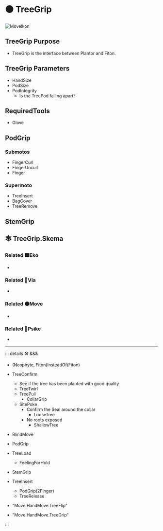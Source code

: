 # 🟠 <move>TreeGrip</move>

![MoveIkon](/Move/Move_Ikon.png)

## TreeGrip Purpose

- TreeGrip is the interface between Plantor and Fiton.

## TreeGrip Parameters

- HandSize
- PodSize
- PodIntegrity
    - Is the TreePod falling apart?

## RequiredTools

- Glove

## PodGrip

### Submotos

- FingerCurl
- FingerUncurl
- Finger

### Supermoto

- TreeInsert
- BagCover
- TreeRemove

## StemGrip

## 🕸 TreeGrip.Skema

### Related 🟩<eko>Eko</eko>

-

### Related 🔻<via>Via</via>

-

### Related 🟠<move>Move</move>

-

### Related 💜<psike>Psike</psike>

-

---

<!-- =================================================== -->
<!-- =================================================== -->
<!-- =================================================== -->
<!-- =================================================== -->
<!-- =================================================== -->
::: details 🛠 <dev>&&&</dev>

- (Neophyte, Fiton)InsteadOf(Fiton)
- TreeConfirm
    - See if the tree has been planted with good quality
    - TreeTwirl
    - TreePull
        - CollarGrip
    - SitePoke
        - Confirm the Seal around the collar
            - LooseTree
        - No roots exposed
            - ShallowTree

- BlindMove
- PodGrip
- TreeLoad
    - FeelingForHold
- StemGrip
- TreeInsert
    - PodGrip(2Finger)
    - TreeRelease
- "Move.HandMove.TreeFlip"
- "Move.HandMove.TreeGrip"

:::
